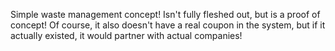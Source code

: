 Simple waste management concept! Isn't fully fleshed out, but is a proof of concept! Of course, it also doesn't have a real coupon in the system, but if it actually existed, it would partner with actual companies!
